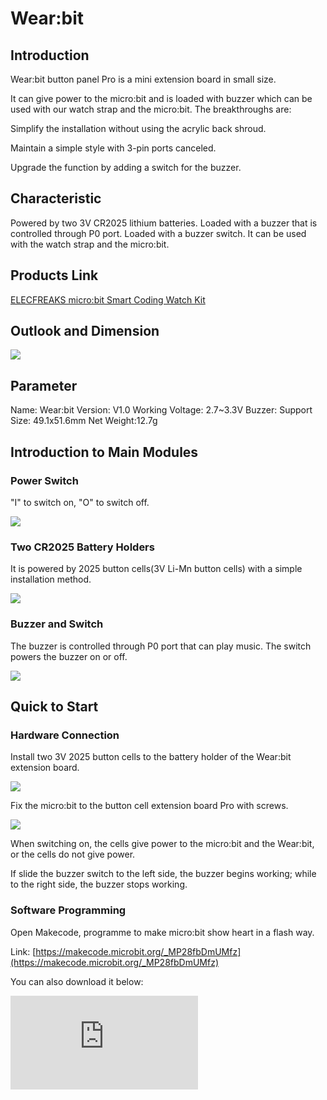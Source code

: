 # Wear:bit

## Introduction

Wear:bit button panel Pro is a mini extension board in small size.

It can give power to the micro:bit and is loaded with buzzer which can be used with our watch strap and the micro:bit. The breakthroughs are:

Simplify the installation without using the acrylic back shroud.

Maintain a simple style with 3-pin ports canceled.

Upgrade the function by adding a switch for the buzzer.

## Characteristic


 Powered by two 3V CR2025 lithium batteries.
 Loaded with a buzzer that is controlled through P0 port.
 Loaded with a buzzer switch.
 It can be used with the watch strap and the micro:bit.

## Products Link

[ELECFREAKS micro:bit Smart Coding Watch Kit](https://shop.elecfreaks.com/products/elecfreaks-micro-bit-smart-coding-watch-kit-without-micro-bit-board?_pos=2&_sid=ce4e7cb69&_ss=r)


## Outlook and Dimension

![](./images/wear_bit_00.jpg)

## Parameter

 Name: Wear:bit
 Version: V1.0
 Working Voltage: 2.7~3.3V
 Buzzer: Support
 Size: 49.1x51.6mm
 Net Weight:12.7g

## Introduction to Main Modules


### Power Switch

"I" to switch on, "O" to switch off.

![](./images/wear_bit_01.png)

### Two CR2025 Battery Holders

It is powered by 2025 button cells(3V Li-Mn button cells) with a simple installation method.

![](./images/wear_bit_02.png)

### Buzzer and Switch


The buzzer is controlled through P0 port that can play music. The switch powers the buzzer on or off.

![](./images/wear_bit_03.png)


## Quick to Start


### Hardware Connection

Install two 3V 2025 button cells to the battery holder of the Wear:bit extension board.

![](./images/smart_coding_kit_01.png)

Fix the micro:bit to the button cell extension board Pro with screws.

![](./images/smart_coding_kit_02.png)

When switching on, the cells give power to the micro:bit and the Wear:bit, or the cells do not give power.



If slide the buzzer switch to the left side, the buzzer begins working; while to the right side, the buzzer stops working.




### Software Programming

Open Makecode, programme to make micro:bit show heart in a flash way.

Link: [https://makecode.microbit.org/_MP28fbDmUMfz](https://makecode.microbit.org/_MP28fbDmUMfz)

You can also download it below:

<div
    style={{
        position: 'relative',
        paddingBottom: '60%',
        overflow: 'hidden',
    }}
>
    <iframe
        src="https://makecode.microbit.org/_3JrVPeeDVY2r"
        frameborder="0"
        sandbox="allow-popups allow-forms allow-scripts allow-same-origin"
        style={{
            position: 'absolute',
            width: '100%',
            height: '100%',
        }}
    />
</div>

### Result

A flash heart pattern is showing on the micro:bit.

## FAQ
